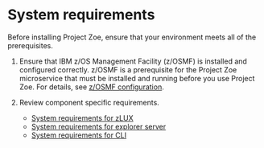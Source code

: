 # System requirements

Before installing Project Zoe, ensure that your environment meets all of the prerequisites.

1. Ensure that IBM z/OS Management Facility (z/OSMF) is installed and configured correctly. z/OSMF is a prerequisite for the Project Zoe microservice that must be installed and running before you use Project Zoe. For details, see [z/OSMF configuration](../topics/prezosmf.md).

2. Review component specific requirements.
   -   [System requirements for zLUX](../topics/premvd.md)  
   -   [System requirements for explorer server](../topics/atlas-prereqs.md)
   -   [System requirements for CLI](../topics/precli.md) 
